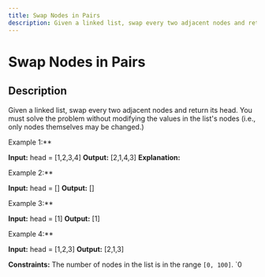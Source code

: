 ```yaml
---
title: Swap Nodes in Pairs
description: Given a linked list, swap every two adjacent nodes and return its head. You must solve the problem w
---
```

# Swap Nodes in Pairs
## Description
Given a linked list, swap every two adjacent nodes and return its head. You must solve the problem without modifying the values in the list&#39;s nodes (i.e., only nodes themselves may be changed.)
 
Example 1:**

**Input:** head = [1,2,3,4]
**Output:** [2,1,4,3]
**Explanation:**


Example 2:**

**Input:** head = []
**Output:** []

Example 3:**

**Input:** head = [1]
**Output:** [1]

Example 4:**

**Input:** head = [1,2,3]
**Output:** [2,1,3]

 
**Constraints:**
	The number of nodes in the list is in the range `[0, 100]`.
	`0 

